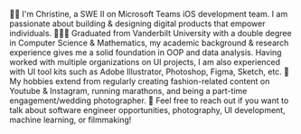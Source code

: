 👋🏻 I'm Christine, a SWE II on Microsoft Teams iOS development team. I am passionate about building & designing digital products that empower individuals. 
👩🏻‍💻 Graduated from Vanderbilt University with a double degree in Computer Science & Mathematics, my academic background & research experience gives me a solid foundation in OOP and data analysis. Having worked with multiple organizations on UI projects, I am also experienced with UI tool kits such as Adobe Illustrator, Photoshop, Figma, Sketch, etc. 
📸 My hobbies extend from regularly creating fashion-related content on Youtube & Instagram, running marathons, and being a part-time engagement/wedding photographer. 
🌟 Feel free to reach out if you want to talk about software engineer opportunities, photography, UI development, machine learning, or filmmaking!

